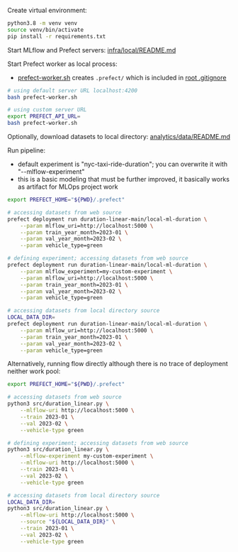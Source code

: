 Create virtual environment:
```bash
python3.8 -m venv venv
source venv/bin/activate
pip install -r requirements.txt
```

Start MLflow and Prefect servers: [infra/local/README.md](/infra/local/README.md)

Start Prefect worker as local process:
- [prefect-worker.sh](./prefect-worker.sh) creates `.prefect/` which is included in [root .gitignore](/.gitignore)
```bash
# using default server URL localhost:4200
bash prefect-worker.sh

# using custom server URL
export PREFECT_API_URL=
bash prefect-worker.sh
```

Optionally, download datasets to local directory: [analytics/data/README.md](/analytics/data/README.md)

Run pipeline:
- default experiment is "nyc-taxi-ride-duration"; you can overwrite it with "--mlflow-experiment"
- this is a basic modeling that must be further improved, it basically works as artifact for MLOps project work
```bash
export PREFECT_HOME="${PWD}/.prefect"

# accessing datasets from web source
prefect deployment run duration-linear-main/local-ml-duration \
    --param mlflow_uri=http://localhost:5000 \
    --param train_year_month=2023-01 \
    --param val_year_month=2023-02 \
    --param vehicle_type=green

# defining experiment; accessing datasets from web source
prefect deployment run duration-linear-main/local-ml-duration \
    --param mlflow_experiment=my-custom-experiment \
    --param mlflow_uri=http://localhost:5000 \
    --param train_year_month=2023-01 \
    --param val_year_month=2023-02 \
    --param vehicle_type=green

# accessing datasets from local directory source
LOCAL_DATA_DIR=
prefect deployment run duration-linear-main/local-ml-duration \
    --param mlflow_uri=http://localhost:5000 \
    --param train_year_month=2023-01 \
    --param val_year_month=2023-02 \
    --param vehicle_type=green
```

Alternatively, running flow directly although there is no trace of deployment neither work pool:
```bash
export PREFECT_HOME="${PWD}/.prefect"

# accessing datasets from web source
python3 src/duration_linear.py \
    --mlflow-uri http://localhost:5000 \
    --train 2023-01 \
    --val 2023-02 \
    --vehicle-type green

# defining experiment; accessing datasets from web source
python3 src/duration_linear.py \
    --mlflow-experiment my-custom-experiment \
    --mlflow-uri http://localhost:5000 \
    --train 2023-01 \
    --val 2023-02 \
    --vehicle-type green

# accessing datasets from local directory source
LOCAL_DATA_DIR=
python3 src/duration_linear.py \
    --mlflow-uri http://localhost:5000 \
    --source "${LOCAL_DATA_DIR}" \
    --train 2023-01 \
    --val 2023-02 \
    --vehicle-type green
```
